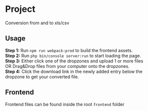 # Project
Conversion from and to xls/csv

## Usage
**Step 1:** Run `npm run webpack:prod` to build the frontend assets.\
**Step 2:** Run `php bin/console server:run` to start loading the page.\
**Step 3:** Either click one of the dropzones and upload 1 or more files\
OR Drag&Drop files from your computer onto the dropzones.\
**Step 4:** Click the download link in the newly added entry below the dropzone
to get your converted file.

## Frontend
Frontend files can be found inside the root `frontend` folder
